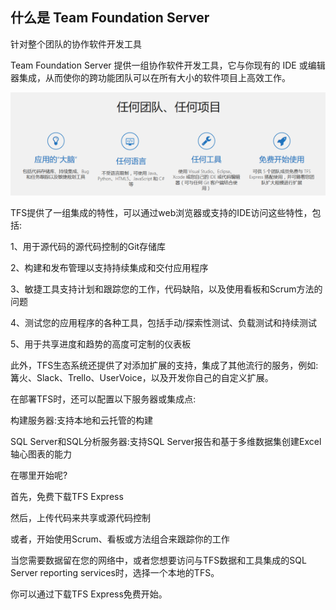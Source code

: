 ## **什么是 Team Foundation Server**

针对整个团队的协作软件开发工具

Team Foundation Server 提供一组协作软件开发工具，它与你现有的 IDE 或编辑器集成，从而使你的跨功能团队可以在所有大小的软件项目上高效工作。

![](/assets/import3.png)

TFS提供了一组集成的特性，可以通过web浏览器或支持的IDE访问这些特性，包括:

1、用于源代码的源代码控制的Git存储库

2、构建和发布管理以支持持续集成和交付应用程序

3、敏捷工具支持计划和跟踪您的工作，代码缺陷，以及使用看板和Scrum方法的问题

4、测试您的应用程序的各种工具，包括手动/探索性测试、负载测试和持续测试

5、用于共享进度和趋势的高度可定制的仪表板

此外，TFS生态系统还提供了对添加扩展的支持，集成了其他流行的服务，例如:篝火、Slack、Trello、UserVoice，以及开发你自己的自定义扩展。

在部署TFS时，还可以配置以下服务器或集成点:

构建服务器:支持本地和云托管的构建

SQL Server和SQL分析服务器:支持SQL Server报告和基于多维数据集创建Excel轴心图表的能力

在哪里开始呢?

首先，免费下载TFS Express

然后，上传代码来共享或源代码控制

或者，开始使用Scrum、看板或方法组合来跟踪你的工作

当您需要数据留在您的网络中，或者您想要访问与TFS数据和工具集成的SQL Server reporting services时，选择一个本地的TFS。

你可以通过下载TFS Express免费开始。

